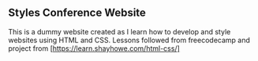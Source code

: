 ## Styles Conference Website

This is a dummy website created as I learn how to develop and style websites using HTML and CSS.
Lessons followed from freecodecamp and project from [https://learn.shayhowe.com/html-css/] 

